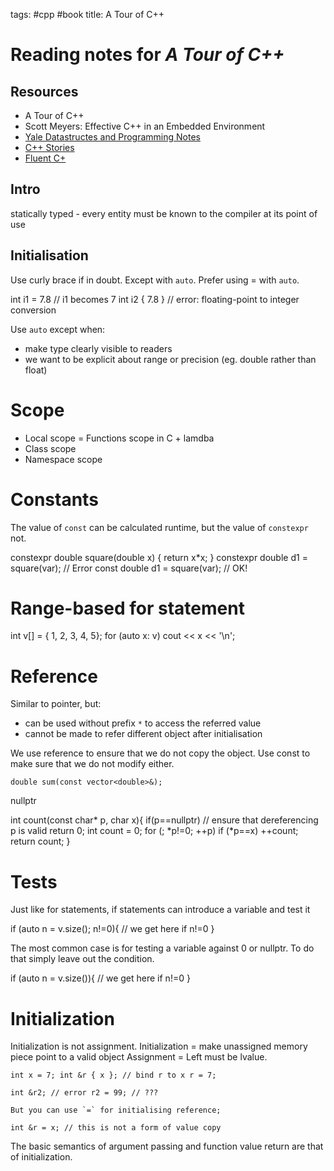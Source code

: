 tags: #cpp #book
title: A Tour of C++

Reading notes for *A Tour of C++*
=================================

Resources
---------

-   A Tour of C++
-   Scott Meyers: Effective C++ in an Embedded Environment
-   [Yale Datastructes and Programming Notes]
-   [C++ Stories]
-   [Fluent C+]

Intro
-----

statically typed - every entity must be known to the compiler at its
point of use

Initialisation
--------------

Use curly brace if in doubt. Except with `auto`. Prefer using = with
`auto`.

int i1 = 7.8 // i1 becomes 7 int i2 { 7.8 } // error: floating-point to
integer conversion

Use `auto` except when:

-   make type clearly visible to readers
-   we want to be explicit about range or precision (eg. double rather
    than float)

Scope
=====

-   Local scope = Functions scope in C + lamdba
-   Class scope
-   Namespace scope

Constants
=========

The value of `const` can be calculated runtime, but the value of
`constexpr` not.

constexpr double square(double x) { return x\*x; } constexpr double d1 =
square(var);	 // Error const double d1 = square(var);		 // OK!

Range-based for statement
=========================

int v\[\] = { 1, 2, 3, 4, 5}; for (auto x: v) cout \<\< x \<\< '\\n';

Reference
=========

Similar to pointer, but:

-   can be used without prefix `*` to access the referred value
-   cannot be made to refer different object after initialisation

We use reference to ensure that we do not copy the object. Use const to
make sure that we do not modify either.

    double sum(const vector<double>&);

nullptr

int count(const char\* p, char x){ if(p==nullptr) // ensure that
dereferencing p is valid return 0; int count = 0; for (; \*p!=0; ++p) if
(\*p==x) ++count; return count; }

Tests
=====

Just like for statements, if statements can introduce a variable and
test it

if (auto n = v.size(); n!=0){ // we get here if n!=0 }

The most common case is for testing a variable against 0 or nullptr. To
do that simply leave out the condition.

if (auto n = v.size()){ // we get here if n!=0 }

Initialization
==============

Initialization is not assignment. Initialization = make unassigned
memory piece point to a valid object Assignment = Left must be lvalue.

```
int x = 7; int &r { x }; // bind r to x r = 7;

int &r2; // error r2 = 99; // ???

But you can use `=` for initialising reference;

int &r = x; // this is not a form of value copy
```

The basic semantics of argument passing and function value return are
that of initialization.

  [Yale Datastructes and Programming Notes]: http://www.cs.yale.edu/homes/aspnes/classes/223/notes.html#cplusplus
  [C++ Stories]: https://www.cppstories.com/p/start-here/
  [Fluent C+]: https://www.fluentcpp.com/posts/
